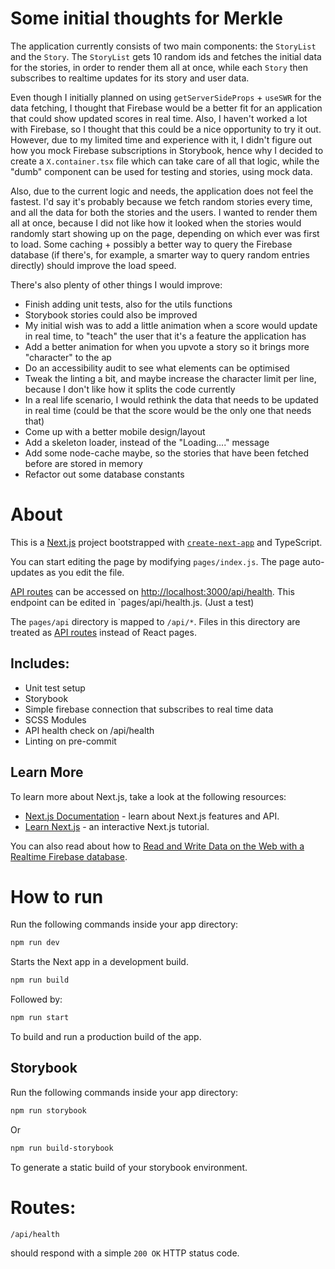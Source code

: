 # Some initial thoughts for Merkle

The application currently consists of two main components: the `StoryList` and the `Story`. The `StoryList` gets 10 random ids and fetches the initial data for the stories, in order to render them all at once, while each `Story` then subscribes to realtime updates for its story and user data.

Even though I initially planned on using `getServerSideProps` + `useSWR` for the data fetching, I thought that Firebase would be a better fit for an application that could show updated scores in real time. Also, I haven't worked a lot with Firebase, so I thought that this could be a nice opportunity to try it out. However, due to my limited time and experience with it, I didn't figure out how you mock Firebase subscriptions in Storybook, hence why I decided to create a `X.container.tsx` file which can take care of all that logic, while the "dumb" component can be used for testing and stories, using mock data.

Also, due to the current logic and needs, the application does not feel the fastest. I'd say it's probably because we fetch random stories every time, and all the data for both the stories and the users. I wanted to render them all at once, because I did not like how it looked when the stories would randomly start showing up on the page, depending on which ever was first to load. Some caching + possibly a better way to query the Firebase database (if there's, for example, a smarter way to query random entries directly) should improve the load speed.

There's also plenty of other things I would improve:

- Finish adding unit tests, also for the utils functions
- Storybook stories could also be improved
- My initial wish was to add a little animation when a score would update in real time, to "teach" the user that it's a feature the application has
- Add a better animation for when you upvote a story so it brings more "character" to the ap
- Do an accessibility audit to see what elements can be optimised
- Tweak the linting a bit, and maybe increase the character limit per line, because I don't like how it splits the code currently
- In a real life scenario, I would rethink the data that needs to be updated in real time (could be that the score would be the only one that needs that)
- Come up with a better mobile design/layout
- Add a skeleton loader, instead of the "Loading...." message
- Add some node-cache maybe, so the stories that have been fetched before are stored in memory
- Refactor out some database constants

# About

This is a [Next.js](https://nextjs.org/) project bootstrapped with [`create-next-app`](https://github.com/vercel/next.js/tree/canary/packages/create-next-app) and TypeScript.

You can start editing the page by modifying `pages/index.js`. The page auto-updates as you edit the file.

[API routes](https://nextjs.org/docs/api-routes/introduction) can be accessed on [http://localhost:3000/api/health](http://localhost:3000/api/health). This endpoint can be edited in `pages/api/health.js. (Just a test)

The `pages/api` directory is mapped to `/api/*`. Files in this directory are treated as [API routes](https://nextjs.org/docs/api-routes/introduction) instead of React pages.

## Includes:

- Unit test setup
- Storybook
- Simple firebase connection that subscribes to real time data
- SCSS Modules
- API health check on /api/health
- Linting on pre-commit

## Learn More

To learn more about Next.js, take a look at the following resources:

- [Next.js Documentation](https://nextjs.org/docs) - learn about Next.js features and API.
- [Learn Next.js](https://nextjs.org/learn) - an interactive Next.js tutorial.

You can also read about how to [Read and Write Data on the Web with a Realtime Firebase database](https://firebase.google.com/docs/database/web/read-and-write).

# How to run

Run the following commands inside your app directory:

```sh
npm run dev
```

Starts the Next app in a development build.

```sh
npm run build
```

Followed by:

```sh
npm run start
```

To build and run a production build of the app.

## Storybook

Run the following commands inside your app directory:

```sh
npm run storybook
```

Or

```sh
npm run build-storybook
```

To generate a static build of your storybook environment.

# Routes:

`/api/health`

should respond with a simple `200 OK` HTTP status code.
